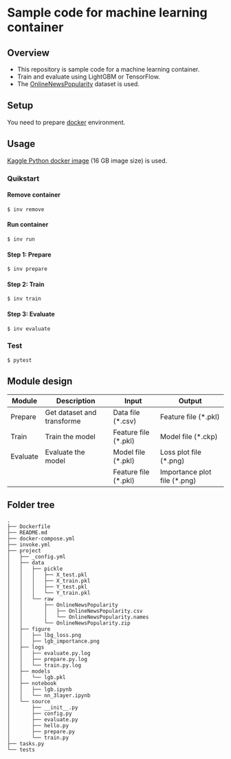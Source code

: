 # Sample code for machine learning container
## Overview
- This repository is sample code for a machine learning container.
- Train and evaluate using LightGBM or TensorFlow.
- The [OnlineNewsPopularity](https://archive.ics.uci.edu/ml/datasets/Online+News+Popularity) dataset is used.

## Setup
You need to prepare [docker](https://www.docker.com/) environment.

## Usage
[Kaggle Python docker image](https://console.cloud.google.com/gcr/images/kaggle-images/GLOBAL/python?gcrImageListsize=30) (16 GB image size) is used.

### Quikstart
#### Remove container
```
$ inv remove
```

#### Run container
```
$ inv run
```

#### Step 1: Prepare
```
$ inv prepare
```

#### Step 2: Train
```
$ inv train
```

#### Step 3: Evaluate
```
$ inv evaluate
```

### Test
```
$ pytest
```

## Module design

| Module   	| Description                	| Input 	            | Output           	            |
|----------	|----------------------------	|-------------------	|----------------------------	|
| Prepare  	| Get dataset and transforme 	| Data file (*.csv) 	| Feature file (*.pkl)          |
| Train    	| Train the model            	| Feature file (*.pkl) 	| Model file (*.ckp)   	        |
| Evaluate 	| Evaluate the model         	| Model file (*.pkl) 	| Loss plot file (*.png)        |
|          	|                            	| Feature file (*.pkl) 	| Importance plot file (*.png) 	|

## Folder tree
```
.
├── Dockerfile
├── README.md
├── docker-compose.yml
├── invoke.yml
├── project
│   ├── _config.yml
│   ├── data
│   │   ├── pickle
│   │   │   ├── X_test.pkl
│   │   │   ├── X_train.pkl
│   │   │   ├── Y_test.pkl
│   │   │   └── Y_train.pkl
│   │   └── raw
│   │       ├── OnlineNewsPopularity
│   │       │   ├── OnlineNewsPopularity.csv
│   │       │   └── OnlineNewsPopularity.names
│   │       └── OnlineNewsPopularity.zip
│   ├── figure
│   │   ├── lbg_loss.png
│   │   ├── lgb_importance.png
│   ├── logs
│   │   ├── evaluate.py.log
│   │   ├── prepare.py.log
│   │   └── train.py.log
│   ├── models
│   │   └── lgb.pkl
│   ├── notebook
│   │   ├── lgb.ipynb
│   │   └── nn_3layer.ipynb
│   └── source
│       ├── __init__.py
│       ├── config.py
│       ├── evaluate.py
│       ├── hello.py
│       ├── prepare.py
│       └── train.py
├── tasks.py
└── tests
```